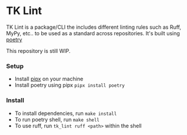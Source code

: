 # TK Lint


TK Lint is a package/CLI the includes different linting rules such as Ruff, MyPy, etc.. to be used as a standard across repositories. It's built using [poetry](https://python-poetry.org/)

This repository is still WIP.

### Setup
* Install [pipx](https://pipx.pypa.io/stable/installation/) on your machine
* Install poetry using pipx `pipx install poetry`

### Install
- To install dependencies, run `make install`
- To run poetry shell, run `make shell`
- To use ruff, run `tk_lint ruff <path>` within the shell
